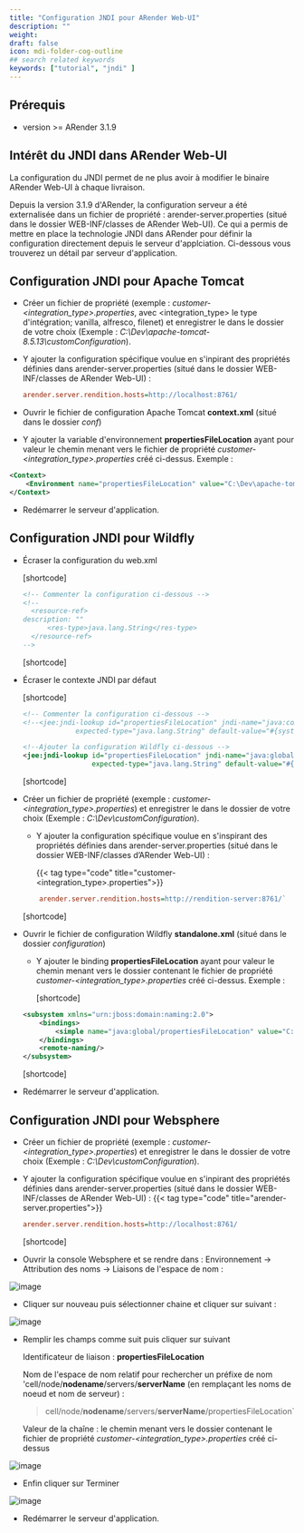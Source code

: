 ```yaml
---
title: "Configuration JNDI pour ARender Web-UI"
description: ""
weight: 
draft: false
icon: mdi-folder-cog-outline
## search related keywords
keywords: ["tutorial", "jndi" ]
---
```


## Prérequis

- version >= ARender 3.1.9

## Intérêt du JNDI dans ARender Web-UI

La configuration du JNDI permet de ne plus avoir à modifier le binaire
ARender Web-UI à chaque livraison.

Depuis la version 3.1.9 d'ARender, la configuration serveur a été
externalisée dans un fichier de propriété : arender-server.properties
(situé dans le dossier WEB-INF/classes de ARender Web-UI). Ce qui a permis
de mettre en place la technologie JNDI dans ARender pour définir la
configuration directement depuis le serveur d'applciation. Ci-dessous
vous trouverez un détail par serveur d'application.

## Configuration JNDI pour Apache Tomcat

- Créer un fichier de propriété (exemple :
  *customer-<integration_type>.properties*, avec
  <integration_type> le type d'intégration; vanilla, alfresco,
  filenet) et enregistrer le dans le dossier de votre choix (Exemple :
  *C:\Dev\apache-tomcat-8.5.13\customConfiguration*).
- Y ajouter la configuration spécifique voulue en s'inpirant des
  propriétés définies dans arender-server.properties (situé dans le
  dossier WEB-INF/classes de ARender Web-UI) :
  
  ```cfg
  arender.server.rendition.hosts=http://localhost:8761/
  ```

- Ouvrir le fichier de configuration Apache Tomcat **context.xml**
  (situé dans le dossier *conf*)
- Y ajouter la variable d'environnement **propertiesFileLocation**
  ayant pour valeur le chemin menant vers le fichier de propriété
  *customer-<integration_type>.properties* créé ci-dessus. Exemple
  :

<!-- end list -->

``` xml
<Context>
    <Environment name="propertiesFileLocation" value="C:\Dev\apache-tomcat-8.5.13\customConfiguration" type="java.lang.String" override="false"/>
</Context>
```

- Redémarrer le serveur d'application.

## Configuration JNDI pour Wildfly

- Écraser la configuration du web.xml

  [shortcode]

  ```XML
  <!-- Commenter la configuration ci-dessous -->
  <!--
  	<resource-ref>
  description: ""
		<res-type>java.lang.String</res-type>
	</resource-ref>
  -->
  ```

  [shortcode]

- Écraser le contexte JNDI par défaut

  [shortcode]

  ```XML
  <!-- Commenter la configuration ci-dessous -->
  <!--<jee:jndi-lookup id="propertiesFileLocation" jndi-name="java:comp/env/propertiesFileLocation"
               expected-type="java.lang.String" default-value="#{systemProperties['user.home']}/ARenderConfiguration/"/>-->
  
  <!--Ajouter la configuration Wildfly ci-dessous -->
  <jee:jndi-lookup id="propertiesFileLocation" jndi-name="java:global/propertiesFileLocation"
                   expected-type="java.lang.String" default-value="#{systemProperties['user.home']}/ARenderConfiguration/"/>
  ```

  [shortcode]

- Créer un fichier de propriété (exemple :
  *customer-<integration_type>.properties*) et enregistrer le dans
  le dossier de votre choix (Exemple :
  *C:\Dev\customConfiguration*).
  - Y ajouter la configuration spécifique voulue en s'inspirant des
    propriétés définies dans arender-server.properties (situé dans le
    dossier WEB-INF/classes d’ARender Web-UI) :

    {{< tag type="code" title="customer-<integration_type>.properties">}}

  ```cfg
      arender.server.rendition.hosts=http://rendition-server:8761/`
  ```
  
    [shortcode]

- Ouvrir le fichier de configuration Wildfly **standalone.xml** (situé
  dans le dossier *configuration*)
  - Y ajouter le binding **propertiesFileLocation** ayant pour valeur le
    chemin menant vers le dossier contenant le fichier de propriété
    *customer-<integration_type>.properties* créé ci-dessus. Exemple
    :

    [shortcode]
  
  <!-- end list -->
  
  ``` xml
  <subsystem xmlns="urn:jboss:domain:naming:2.0">
      <bindings>
          <simple name="java:global/propertiesFileLocation" value="C:\Dev\customConfiguration\" type="java.lang.String"/>
      </bindings>
      <remote-naming/>
  </subsystem>
  ```
     [shortcode]

- Redémarrer le serveur d'application.

## Configuration JNDI pour Websphere

- Créer un fichier de propriété (exemple :
  *customer-<integration_type>.properties*) et enregistrer le dans
  le dossier de votre choix (Exemple :
  *C:\Dev\customConfiguration*).
- Y ajouter la configuration spécifique voulue en s'inpirant des
  propriétés définies dans arender-server.properties (situé dans le
  dossier WEB-INF/classes de ARender Web-UI) :
  {{< tag type="code" title="arender-server.properties">}}
  
  ```cfg
  arender.server.rendition.hosts=http://localhost:8761/
  ```
  
  [shortcode]
- Ouvrir la console Websphere et se rendre dans : Environnement ->
  Attribution des noms -> Liaisons de l'espace de nom :

![image]([shortcode])

- Cliquer sur nouveau puis sélectionner chaine et cliquer sur suivant :

![image]([shortcode])

- Remplir les champs comme suit puis cliquer sur suivant

  Identificateur de liaison : **propertiesFileLocation**

  Nom de l'espace de nom relatif pour rechercher un préfixe de nom
  'cell/node/**nodename**/servers/**serverName** (en remplaçant les noms de
  noeud et nom de serveur) :

  > cell/node/**nodename**/servers/**serverName**/propertiesFileLocation`

  Valeur de la chaîne : le chemin menant vers le dossier contenant le
  fichier de propriété *customer-<integration_type>.properties* créé
  ci-dessus

![image]([shortcode])

- Enfin cliquer sur Terminer

![image]([shortcode])

- Redémarrer le serveur d'application.
